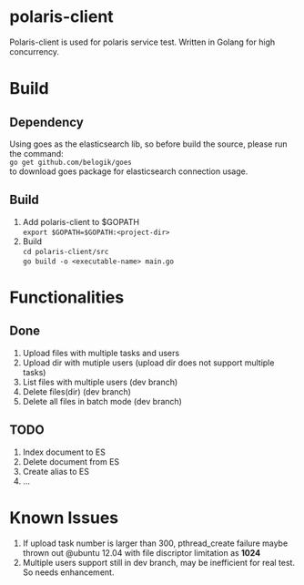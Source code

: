 polaris-client
==============

Polaris-client is used for polaris service test. Written in Golang for high concurrency.


Build
=====

Dependency
----------
Using goes as the elasticsearch lib, so before build the source, please run the command:  
`go get github.com/belogik/goes`  
to download goes package for elasticsearch connection usage.

Build
-----
1. Add polaris-client to $GOPATH  
`export $GOPATH=$GOPATH:<project-dir>`
2. Build  
`cd polaris-client/src`  
`go build -o <executable-name> main.go`

Functionalities
===============

Done
----
1. Upload files with multiple tasks and users
2. Upload dir with mutiple users (upload dir does not support multiple tasks)
3. List files with multiple users (dev branch)
4. Delete files(dir) (dev branch)
5. Delete all files in batch mode (dev branch)

TODO
----
1. Index document to ES
2. Delete document from ES
3. Create alias to ES
4. ...

Known Issues
============

1. If upload task number is larger than 300, pthread_create failure maybe thrown out @ubuntu 12.04 with file discriptor limitation as **1024**
2. Multiple users support still in dev branch, may be inefficient for real test. So needs enhancement.
